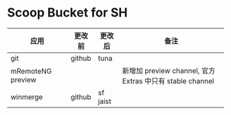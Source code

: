 # Scoop Bucket for SH

| 应用              | 更改前 | 更改后   | 备注                                                      |
| ----------------- | ------ | -------- | --------------------------------------------------------- |
| git               | github | tuna     |                                                           |
| mRemoteNG preview |        |          | 新增加 preview channel, 官方 Extras 中只有 stable channel |
| winmerge          | github | sf jaist |                                                           |
